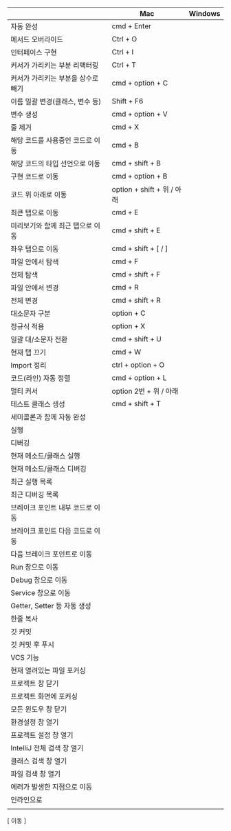 
|                        | Mac                     | Windows |
| ---------------------- | ----------------------- | ------- |
| 자동 완성                  | cmd + Enter             |         |
| 메서드 오버라이드              | Ctrl + O                |         |
| 인터페이스 구현               | Ctrl + I                |         |
| 커서가 가리키는 부분 리팩터링       | Ctrl + T                |         |
| 커서가 가리키는 부분을 상수로 빼기    | cmd + option + C        |         |
| 이름 일괄 변경(클래스, 변수 등)    | Shift + F6              |         |
| 변수 생성                  | cmd + option + V        |         |
| 줄 제거                   | cmd + X                 |         |
| 해당 코드를 사용중인 코드로 이동     | cmd + B                 |         |
| 해당 코드의 타입 선언으로 이동      | cmd + shift + B         |         |
| 구현 코드로 이동              | cmd + option + B        |         |
| 코드 위 아래로 이동            | option + shift + 위 / 아래 |         |
| 최큰 탭으로 이동              | cmd + E                 |         |
| 미리보기와 함께 최근 탭으로 이동     | cmd + shift + E         |         |
| 좌우 탭으로 이동              | cmd + shift + [ / ]     |         |
| 파일 안에서 탐색              | cmd + F                 |         |
| 전체 탐색                  | cmd + shift + F         |         |
| 파일 안에서 변경              | cmd + R                 |         |
| 전체 변경                  | cmd + shift + R         |         |
| 대소문자 구분                | option + C              |         |
| 정규식 적용                 | option + X              |         |
| 일괄 대/소문자 전환            | cmd + shift + U         |         |
| 현재 탭 끄기                | cmd + W                 |         |
| Import 정리              | ctrl + option + O       |         |
| 코드(라인) 자동 정렬           | cmd + option + L        |         |
| 멀티 커서                  | option 2번 + 위 / 아래      |         |
| 테스트 클래스 생성             | cmd + shift + T         |         |
| 세미콜론과 함께 자동 완성         |                         |         |
| 실행                     |                         |         |
| 디버깅                    |                         |         |
| 현재 메소드/클래스 실행          |                         |         |
| 현재 메소드/클래스 디버깅         |                         |         |
| 최근 실행 목록               |                         |         |
| 최근 디버깅 목록              |                         |         |
| 브레이크 포인트 내부 코드로 이동     |                         |         |
| 브레이크 포인트 다음 코드로 이동     |                         |         |
| 다음 브레이크 포인트로 이동        |                         |         |
| Run 창으로 이동             |                         |         |
| Debug 창으로 이동           |                         |         |
| Service 창으로 이동         |                         |         |
| Getter, Setter 등 자동 생성 |                         |         |
| 한줄 복사                  |                         |         |
| 깃 커밋                   |                         |         |
| 깃 커밋 후 푸시              |                         |         |
| VCS 기능                 |                         |         |
| 현재 열려있는 파일 포커싱         |                         |         |
| 프로젝트 창 닫기              |                         |         |
| 프로젝트 화면에 포커싱           |                         |         |
| 모든 윈도우 창 닫기            |                         |         |
| 환경설정 창 열기              |                         |         |
| 프로젝트 설정 창 열기           |                         |         |
| IntelliJ 전체 검색 창 열기    |                         |         |
| 클래스 검색 창 열기            |                         |         |
| 파일 검색 창 열기             |                         |         |
| 에러가 발생한 지점으로 이동        |                         |         |
| 인라인으로                  |                         |         |
|                        |                         |         |

[ 이동 ]